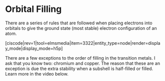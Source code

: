<div style="float:right;margin:auto"><ebook-button title="Electron Configuration" link="https://genchem.science.psu.edu/03-3-electron-configuration"></ebook-button></div>


# Orbital Filling

There are a series of rules that are followed when placing electrons into orbitals to give the ground state (most stable) electron configuration of an atom.  

[ciscode|rev=1|tool=elmsmedia|item=3322|entity_type=node|render=display_mode|display_mode=h5p]


There are a few exceptions to the order of filling in the transition metals.  I ask that you know two: chromium and copper.  The reason that these are an exception is due the extra stability when a subshell is half-filled or filled.  Learn more in the video below.


